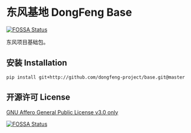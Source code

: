 # 东风基地 DongFeng Base

[![FOSSA Status](https://app.fossa.io/api/projects/git%2Bgithub.com%2Fdongfeng-project%2Fbase.svg?type=small)](https://app.fossa.io/projects/git%2Bgithub.com%2Fdongfeng-project%2Fbase?ref=badge_small)

东风项目基础包。

## 安装 Installation

```shell script
pip install git+http://github.com/dongfeng-project/base.git@master
```

## 开源许可 License

[GNU Affero General Public License v3.0 only](https://github.com/dongfeng-project/documents/blob/master/LICENSE)

[![FOSSA Status](https://app.fossa.io/api/projects/git%2Bgithub.com%2Fdongfeng-project%2Fbase.svg?type=large)](https://app.fossa.io/projects/git%2Bgithub.com%2Fdongfeng-project%2Fbase?ref=badge_large)
